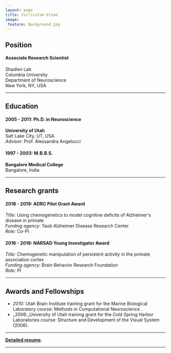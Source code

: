 ```yaml
---
layout: page
title: Curriculum Vitae
image: 
 feature: Background.jpg
---
```


## Position

#### Associate Research Scientist
Shadlen Lab<br/>
Columbia University<br/>
Department of Neuroscience<br/>
New York, NY, USA<br/>

---

## Education

#### 2005 - 2011: **Ph.D. in Neuroscience**<br/>
**University of Utah**<br/>
Salt Lake City, UT, USA <br/>
_Advisor:_ Prof. Alessandra Angelucci<br/>

#### 1997 - 2003: **M.B.B.S.**<br/>
**Bangalore Medical College**<br/>
Bangalore, India<br/>

---

## Research grants

#### 2018 - 2019: ADRC Pilot Grant Award<br/>
_Title:_ Using chemogenetics to model cognitive deficits of Alzheimer's disease in primate<br/>
_Funding agency:_ Taub Alzheimer Disease Research Center<br/>
_Role:_ Co-PI<br/>

#### 2016 -	2018: NARSAD Young Investigator Award<br/>
_Title:_ Chemogenetic manipulation of persistent activity in the primate association cortex<br/>
_Funding agency:_ Brain Behavior Research Foundation<br/>
_Role:_ PI<br/>


---

## Awards and Fellowships

* _2010:_ Utah Brain Institute training grant for the Marine Biological Laboratory course: Methods in Computational Neuroscience .<br/>
* _2006:_University of Utah training grant for the Cold Spring Harbor Laboratories course: Structure and Development of the Visual System (2006). <br/>


---

**<i class="fa fa-file-pdf-o"></i> [Detailed resume](cvpdf/resume.pdf).**

---





